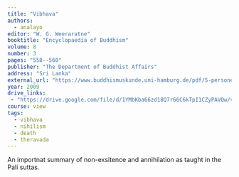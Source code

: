 ```yaml
---
title: "Vibhava"
authors:
  - analayo
editor: "W. G. Weeraratne"
booktitle: "Encyclopaedia of Buddhism"
volume: 8
number: 3
pages: "558--560"
publisher: "The Department of Buddhist Affairs"
address: "Sri Lanka"
external_url: "https://www.buddhismuskunde.uni-hamburg.de/pdf/5-personen/analayo/encyclopedia-entries/vibhava.pdf"
year: 2009
drive_links:
 - "https://drive.google.com/file/d/1YMbKba66zd18Q7r66C6kTpI1CZyPAVQw/view?usp=drive_link"
course: view
tags:
  - vibhava
  - nihilism
  - death
  - theravada
---
```

An importnat summary of non-exsitence and annihilation as taught in the Pali suttas.
